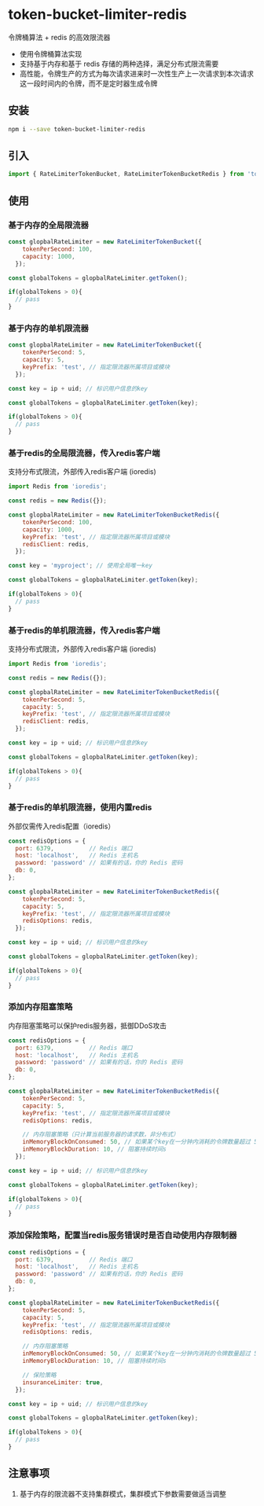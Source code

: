 # token-bucket-limiter-redis

令牌桶算法 + redis 的高效限流器

- 使用令牌桶算法实现
- 支持基于内存和基于 redis 存储的两种选择，满足分布式限流需要
- 高性能，令牌生产的方式为每次请求进来时一次性生产上一次请求到本次请求这一段时间内的令牌，而不是定时器生成令牌

## 安装

```bash
npm i --save token-bucket-limiter-redis
```

## 引入

```js
import { RateLimiterTokenBucket, RateLimiterTokenBucketRedis } from 'token-bucket-limiter-redis';
```

## 使用

### 基于内存的全局限流器

```js
const glopbalRateLimiter = new RateLimiterTokenBucket({
    tokenPerSecond: 100,
    capacity: 1000,
  });

const globalTokens = glopbalRateLimiter.getToken();

if(globalTokens > 0){
  // pass
}

```

### 基于内存的单机限流器

```js
const glopbalRateLimiter = new RateLimiterTokenBucket({
    tokenPerSecond: 5,
    capacity: 5,
    keyPrefix: 'test', // 指定限流器所属项目或模块
  });

const key = ip + uid; // 标识用户信息的key

const globalTokens = glopbalRateLimiter.getToken(key);

if(globalTokens > 0){
  // pass
}

```

### 基于redis的全局限流器，传入redis客户端

支持分布式限流，外部传入redis客户端 (ioredis)

```js
import Redis from 'ioredis';

const redis = new Redis({});

const glopbalRateLimiter = new RateLimiterTokenBucketRedis({
    tokenPerSecond: 100,
    capacity: 1000,
    keyPrefix: 'test', // 指定限流器所属项目或模块
    redisClient: redis,
  });

const key = 'myproject'; // 使用全局唯一key

const globalTokens = glopbalRateLimiter.getToken(key);

if(globalTokens > 0){
  // pass
}

```

### 基于redis的单机限流器，传入redis客户端

支持分布式限流，外部传入redis客户端 (ioredis)

```js
import Redis from 'ioredis';

const redis = new Redis({});

const glopbalRateLimiter = new RateLimiterTokenBucketRedis({
    tokenPerSecond: 5,
    capacity: 5,
    keyPrefix: 'test', // 指定限流器所属项目或模块
    redisClient: redis,
  });

const key = ip + uid; // 标识用户信息的key

const globalTokens = glopbalRateLimiter.getToken(key);

if(globalTokens > 0){
  // pass
}

```

### 基于redis的单机限流器，使用内置redis

外部仅需传入redis配置（ioredis）

```js
const redisOptions = {
  port: 6379,          // Redis 端口
  host: 'localhost',   // Redis 主机名
  password: 'password' // 如果有的话，你的 Redis 密码
  db: 0,
};

const glopbalRateLimiter = new RateLimiterTokenBucketRedis({
    tokenPerSecond: 5,
    capacity: 5,
    keyPrefix: 'test', // 指定限流器所属项目或模块
    redisOptions: redis,
  });

const key = ip + uid; // 标识用户信息的key

const globalTokens = glopbalRateLimiter.getToken(key);

if(globalTokens > 0){
  // pass
}

```

### 添加内存阻塞策略

内存阻塞策略可以保护redis服务器，抵御DDoS攻击

```js
const redisOptions = {
  port: 6379,          // Redis 端口
  host: 'localhost',   // Redis 主机名
  password: 'password' // 如果有的话，你的 Redis 密码
  db: 0,
};

const glopbalRateLimiter = new RateLimiterTokenBucketRedis({
    tokenPerSecond: 5,
    capacity: 5,
    keyPrefix: 'test', // 指定限流器所属项目或模块
    redisOptions: redis,

    // 内存阻塞策略（只计算当前服务器的请求数，非分布式）
    inMemoryBlockOnConsumed: 50, // 如果某个key在一分钟内消耗的令牌数量超过 50，将在内存中阻塞该key的请求，不会发起redis，防止DDoS攻击
    inMemoryBlockDuration: 10, // 阻塞持续时间s
  });

const key = ip + uid; // 标识用户信息的key

const globalTokens = glopbalRateLimiter.getToken(key);

if(globalTokens > 0){
  // pass
}

```

### 添加保险策略，配置当redis服务错误时是否自动使用内存限制器

```js
const redisOptions = {
  port: 6379,          // Redis 端口
  host: 'localhost',   // Redis 主机名
  password: 'password' // 如果有的话，你的 Redis 密码
  db: 0,
};

const glopbalRateLimiter = new RateLimiterTokenBucketRedis({
    tokenPerSecond: 5,
    capacity: 5,
    keyPrefix: 'test', // 指定限流器所属项目或模块
    redisOptions: redis,

    // 内存阻塞策略
    inMemoryBlockOnConsumed: 50, // 如果某个key在一分钟内消耗的令牌数量超过 50，将在内存中阻塞该key的请求，不会发起redis，防止DDoS攻击
    inMemoryBlockDuration: 10, // 阻塞持续时间s

    // 保险策略
    insuranceLimiter: true,
  });

const key = ip + uid; // 标识用户信息的key

const globalTokens = glopbalRateLimiter.getToken(key);

if(globalTokens > 0){
  // pass
}

```

## 注意事项

1. 基于内存的限流器不支持集群模式，集群模式下参数需要做适当调整
